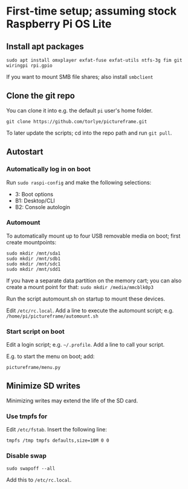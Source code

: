 # First-time setup; assuming stock Raspberry Pi OS Lite
## Install apt packages
```
sudo apt install omxplayer exfat-fuse exfat-utils ntfs-3g fim git wiringpi rpi.gpio
```

If you want to mount SMB file shares; also install `smbclient`

## Clone the git repo
You can clone it into e.g. the default `pi` user's home folder.
```
git clone https://github.com/torlye/pictureframe.git
```

To later update the scripts; cd into the repo path and run `git pull`.


## Autostart
### Automatically log in on boot
Run `sudo raspi-config` and make the following selections:
* 3: Boot options
* B1: Desktop/CLI
* B2: Console autologin

### Automount
To automatically mount up to four USB removable media on boot; first create mountpoints:
```
sudo mkdir /mnt/sda1
sudo mkdir /mnt/sdb1
sudo mkdir /mnt/sdc1
sudo mkdir /mnt/sdd1
```
If you have a separate data partition on the memory cart; you can also create a mount point for that:
`sudo mkdir /media/mmcblk0p3`

Run the script automount.sh on startup to mount these devices.

Edit `/etc/rc.local`. Add a line to execute the automount script; e.g. `/home/pi/pictureframe/automount.sh`

### Start script on boot
Edit a login script; e.g. `~/.profile`. Add a line to call your script.

E.g. to start the menu on boot; add:
```
pictureframe/menu.py
```

## Minimize SD writes
Minimizing writes may extend the life of the SD card.

### Use tmpfs for 
Edit `/etc/fstab`. Insert the following line:
```
tmpfs /tmp tmpfs defaults,size=10M 0 0
```

### Disable swap
```
sudo swapoff --all
```
Add this to `/etc/rc.local`.

